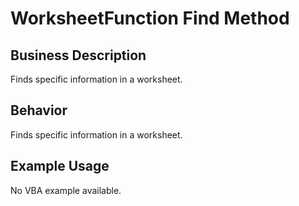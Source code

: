 # WorksheetFunction Find Method

## Business Description
Finds specific information in a worksheet.

## Behavior
Finds specific information in a worksheet.

## Example Usage
No VBA example available.